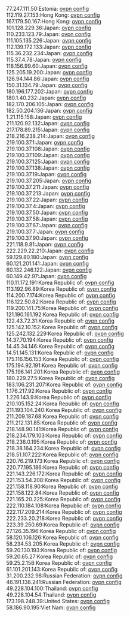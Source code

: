 77.247.111.50:Estonia: [ovpn config](vpn/77_247_111_50.ovpn)  
112.119.27.153:Hong Kong: [ovpn config](vpn/112_119_27_153.ovpn)  
167.179.50.167:Hong Kong: [ovpn config](vpn/167_179_50_167.ovpn)  
101.128.229.36:Japan: [ovpn config](vpn/101_128_229_36.ovpn)  
110.233.123.79:Japan: [ovpn config](vpn/110_233_123_79.ovpn)  
111.105.135.226:Japan: [ovpn config](vpn/111_105_135_226.ovpn)  
112.139.172.133:Japan: [ovpn config](vpn/112_139_172_133.ovpn)  
115.36.232.234:Japan: [ovpn config](vpn/115_36_232_234.ovpn)  
115.37.4.78:Japan: [ovpn config](vpn/115_37_4_78.ovpn)  
118.156.99.60:Japan: [ovpn config](vpn/118_156_99_60.ovpn)  
125.205.19.200:Japan: [ovpn config](vpn/125_205_19_200.ovpn)  
126.94.144.86:Japan: [ovpn config](vpn/126_94_144_86.ovpn)  
150.31.134.79:Japan: [ovpn config](vpn/150_31_134_79.ovpn)  
180.196.177.202:Japan: [ovpn config](vpn/180_196_177_202.ovpn)  
180.1.40.232:Japan: [ovpn config](vpn/180_1_40_232.ovpn)  
182.170.206.105:Japan: [ovpn config](vpn/182_170_206_105.ovpn)  
182.50.204.136:Japan: [ovpn config](vpn/182_50_204_136.ovpn)  
1.21.115.158:Japan: [ovpn config](vpn/1_21_115_158.ovpn)  
211.120.92.132:Japan: [ovpn config](vpn/211_120_92_132.ovpn)  
217.178.89.215:Japan: [ovpn config](vpn/217_178_89_215.ovpn)  
218.216.238.214:Japan: [ovpn config](vpn/218_216_238_214.ovpn)  
219.100.37.1:Japan: [ovpn config](vpn/219_100_37_1.ovpn)  
219.100.37.108:Japan: [ovpn config](vpn/219_100_37_108.ovpn)  
219.100.37.109:Japan: [ovpn config](vpn/219_100_37_109.ovpn)  
219.100.37.125:Japan: [ovpn config](vpn/219_100_37_125.ovpn)  
219.100.37.138:Japan: [ovpn config](vpn/219_100_37_138.ovpn)  
219.100.37.19:Japan: [ovpn config](vpn/219_100_37_19.ovpn)  
219.100.37.205:Japan: [ovpn config](vpn/219_100_37_205.ovpn)  
219.100.37.211:Japan: [ovpn config](vpn/219_100_37_211.ovpn)  
219.100.37.213:Japan: [ovpn config](vpn/219_100_37_213.ovpn)  
219.100.37.22:Japan: [ovpn config](vpn/219_100_37_22.ovpn)  
219.100.37.4:Japan: [ovpn config](vpn/219_100_37_4.ovpn)  
219.100.37.50:Japan: [ovpn config](vpn/219_100_37_50.ovpn)  
219.100.37.58:Japan: [ovpn config](vpn/219_100_37_58.ovpn)  
219.100.37.67:Japan: [ovpn config](vpn/219_100_37_67.ovpn)  
219.100.37.7:Japan: [ovpn config](vpn/219_100_37_7.ovpn)  
219.100.37.90:Japan: [ovpn config](vpn/219_100_37_90.ovpn)  
221.118.9.81:Japan: [ovpn config](vpn/221_118_9_81.ovpn)  
222.229.22.210:Japan: [ovpn config](vpn/222_229_22_210.ovpn)  
59.129.80.180:Japan: [ovpn config](vpn/59_129_80_180.ovpn)  
60.121.201.141:Japan: [ovpn config](vpn/60_121_201_141.ovpn)  
60.132.246.122:Japan: [ovpn config](vpn/60_132_246_122.ovpn)  
60.149.42.97:Japan: [ovpn config](vpn/60_149_42_97.ovpn)  
110.11.172.191:Korea Republic of: [ovpn config](vpn/110_11_172_191.ovpn)  
113.192.96.89:Korea Republic of: [ovpn config](vpn/113_192_96_89.ovpn)  
114.200.7.174:Korea Republic of: [ovpn config](vpn/114_200_7_174.ovpn)  
116.122.50.82:Korea Republic of: [ovpn config](vpn/116_122_50_82.ovpn)  
119.200.141.75:Korea Republic of: [ovpn config](vpn/119_200_141_75.ovpn)  
121.190.161.192:Korea Republic of: [ovpn config](vpn/121_190_161_192.ovpn)  
122.43.72.31:Korea Republic of: [ovpn config](vpn/122_43_72_31.ovpn)  
125.142.10.152:Korea Republic of: [ovpn config](vpn/125_142_10_152.ovpn)  
125.242.132.229:Korea Republic of: [ovpn config](vpn/125_242_132_229.ovpn)  
14.37.70.194:Korea Republic of: [ovpn config](vpn/14_37_70_194.ovpn)  
14.45.34.146:Korea Republic of: [ovpn config](vpn/14_45_34_146.ovpn)  
14.51.145.131:Korea Republic of: [ovpn config](vpn/14_51_145_131.ovpn)  
175.116.156.153:Korea Republic of: [ovpn config](vpn/175_116_156_153.ovpn)  
175.194.92.191:Korea Republic of: [ovpn config](vpn/175_194_92_191.ovpn)  
175.196.141.201:Korea Republic of: [ovpn config](vpn/175_196_141_201.ovpn)  
180.229.27.5:Korea Republic of: [ovpn config](vpn/180_229_27_5.ovpn)  
183.106.231.207:Korea Republic of: [ovpn config](vpn/183_106_231_207.ovpn)  
1.176.217.92:Korea Republic of: [ovpn config](vpn/1_176_217_92.ovpn)  
1.226.143.9:Korea Republic of: [ovpn config](vpn/1_226_143_9.ovpn)  
210.105.152.24:Korea Republic of: [ovpn config](vpn/210_105_152_24.ovpn)  
211.193.104.240:Korea Republic of: [ovpn config](vpn/211_193_104_240.ovpn)  
211.209.187.68:Korea Republic of: [ovpn config](vpn/211_209_187_68.ovpn)  
211.212.131.85:Korea Republic of: [ovpn config](vpn/211_212_131_85.ovpn)  
218.148.90.141:Korea Republic of: [ovpn config](vpn/218_148_90_141.ovpn)  
218.234.179.103:Korea Republic of: [ovpn config](vpn/218_234_179_103.ovpn)  
218.236.0.195:Korea Republic of: [ovpn config](vpn/218_236_0_195.ovpn)  
218.38.164.234:Korea Republic of: [ovpn config](vpn/218_38_164_234.ovpn)  
218.51.107.222:Korea Republic of: [ovpn config](vpn/218_51_107_222.ovpn)  
220.76.219.173:Korea Republic of: [ovpn config](vpn/220_76_219_173.ovpn)  
220.77.195.186:Korea Republic of: [ovpn config](vpn/220_77_195_186.ovpn)  
221.143.226.172:Korea Republic of: [ovpn config](vpn/221_143_226_172.ovpn)  
221.153.54.208:Korea Republic of: [ovpn config](vpn/221_153_54_208.ovpn)  
221.158.118.90:Korea Republic of: [ovpn config](vpn/221_158_118_90.ovpn)  
221.158.122.84:Korea Republic of: [ovpn config](vpn/221_158_122_84.ovpn)  
221.165.20.225:Korea Republic of: [ovpn config](vpn/221_165_20_225.ovpn)  
222.110.184.108:Korea Republic of: [ovpn config](vpn/222_110_184_108.ovpn)  
222.117.209.214:Korea Republic of: [ovpn config](vpn/222_117_209_214.ovpn)  
222.233.20.218:Korea Republic of: [ovpn config](vpn/222_233_20_218.ovpn)  
223.39.250.69:Korea Republic of: [ovpn config](vpn/223_39_250_69.ovpn)  
27.126.35.196:Korea Republic of: [ovpn config](vpn/27_126_35_196.ovpn)  
58.120.106.126:Korea Republic of: [ovpn config](vpn/58_120_106_126.ovpn)  
58.234.53.205:Korea Republic of: [ovpn config](vpn/58_234_53_205.ovpn)  
59.20.130.193:Korea Republic of: [ovpn config](vpn/59_20_130_193.ovpn)  
59.20.65.27:Korea Republic of: [ovpn config](vpn/59_20_65_27.ovpn)  
59.25.2.158:Korea Republic of: [ovpn config](vpn/59_25_2_158.ovpn)  
61.101.201.143:Korea Republic of: [ovpn config](vpn/61_101_201_143.ovpn)  
31.200.232.98:Russian Federation: [ovpn config](vpn/31_200_232_98.ovpn)  
46.191.138.241:Russian Federation: [ovpn config](vpn/46_191_138_241.ovpn)  
49.228.104.100:Thailand: [ovpn config](vpn/49_228_104_100.ovpn)  
49.228.104.54:Thailand: [ovpn config](vpn/49_228_104_54.ovpn)  
173.198.248.39:United States: [ovpn config](vpn/173_198_248_39.ovpn)  
58.186.90.195:Viet Nam: [ovpn config](vpn/58_186_90_195.ovpn)  
